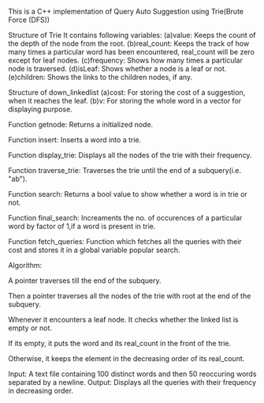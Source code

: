 This is a C++ implementation of Query Auto Suggestion using Trie(Brute Force (DFS))

Structure of Trie
It contains following variables:
(a)value: 		Keeps the count of the depth of the node from the root.
(b)real_count: 	Keeps the track of how many times a particular word has been encountered, real_count will be zero except for 
				leaf nodes.
(c)frequency: 	Shows how many times a particular node is traversed.
(d)isLeaf:		Shows whether a node is a leaf or not.
(e)children:	Shows the links to the children nodes, if any.

Structure of down_linkedlist
(a)cost: 		For storing the cost of a suggestion, when it reaches the leaf.
(b)v:    		For storing the whole word in a vector for displaying purpose.

Function getnode: 		Returns a initialized node.

Function insert: 		Inserts a word into a trie.

Function display_trie: 	Displays all the nodes of the trie with their frequency.

Function traverse_trie: Traverses the trie until the end of a subquery(i.e. "ab").

Function search: 		Returns a bool value to show whether a word is in trie or not.

Function final_search: 	Increaments the no. of occurences of a particular word by factor of 1,if a word is present in trie.

Function fetch_queries: Function which fetches all the queries with their cost and stores it in a global variable popular search. 

Algorithm: 

A pointer traverses till the end of the subquery.

Then a pointer traverses all the nodes of the trie with root at the end of the subquery.

Whenever it encounters a leaf node. It checks whether the linked list is empty or not. 

If its empty, it puts the word and its real_count in the front of the trie.

Otherwise, it keeps the element in the decreasing order of its real_count.

Input: A text file containing 100 distinct words and then 50 reoccuring words separated by a newline.
Output: Displays all the queries with their frequency in decreasing order.